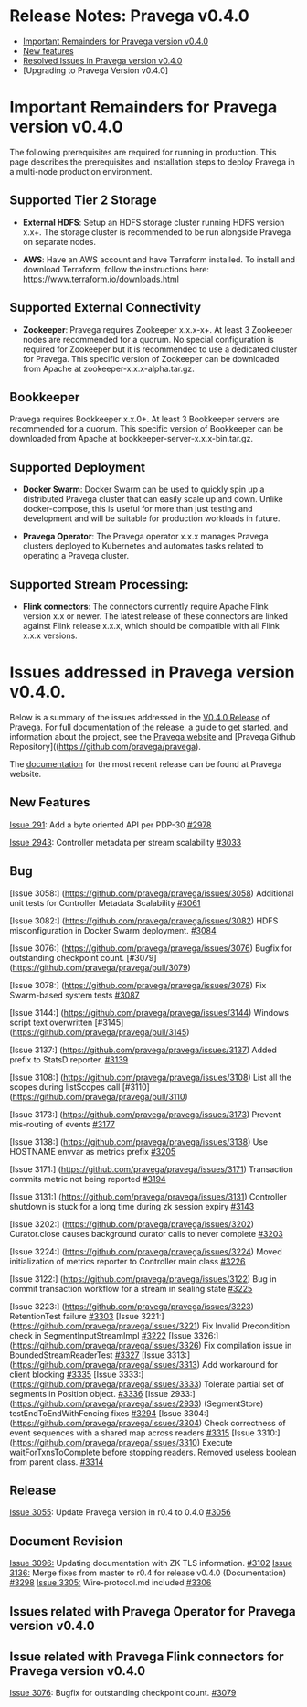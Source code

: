 

# Release Notes: Pravega v0.4.0

- [Important Remainders for Pravega version v0.4.0](#important-remainders-for-pravega-version-v040)  
- [New features](#new-features)
- [Resolved Issues in Pravega version v0.4.0](#bug)
- [Upgrading to Pravega Version v0.4.0] 


# Important Remainders for Pravega version v0.4.0

The following prerequisites are required for running in production. This page describes the prerequisites and installation steps to deploy Pravega in a multi-node production environment. 

         
## Supported Tier 2 Storage

- **External HDFS**: Setup an HDFS storage cluster running HDFS version x.x+. The storage cluster is recommended to be run alongside Pravega on separate nodes.

- **AWS**: Have an AWS account and have Terraform installed. To install and download Terraform, follow the instructions here: https://www.terraform.io/downloads.html

## Supported External Connectivity

- **Zookeeper**:  Pravega requires Zookeeper x.x.x-x+. At least 3 Zookeeper nodes are recommended for a quorum. No special configuration is required for Zookeeper but it is recommended to use a dedicated cluster for Pravega. This specific version of Zookeeper can be downloaded from Apache at zookeeper-x.x.x-alpha.tar.gz.

## Bookkeeper

Pravega requires Bookkeeper x.x.0+. At least 3 Bookkeeper servers are recommended for a quorum. This specific version of Bookkeeper can be downloaded from Apache at bookkeeper-server-x.x.x-bin.tar.gz.

## Supported Deployment

- **Docker Swarm**: Docker Swarm can be used to quickly spin up a distributed Pravega cluster that can easily scale up and down. Unlike docker-compose, this is useful for more than just testing and development and will be suitable for production workloads in future.

- **Pravega Operator**: The Pravega operator  x.x.x manages Pravega clusters deployed to Kubernetes and automates tasks related to operating a Pravega cluster.


## Supported Stream Processing:

- **Flink connectors**:  The connectors currently require Apache Flink version x.x or newer. The latest release of these connectors are linked against Flink release x.x.x, which should be compatible with all Flink x.x.x versions.


# Issues addressed in Pravega version v0.4.0.

Below is a summary of the issues addressed in the [V0.4.0 Release](https://github.com/pravega/pravega/releases) of Pravega. For full documentation of the release, a guide to [get started](http://pravega.io/docs/latest/getting-started), and information about the project, see the [Pravega website](http://pravega.io) and [Pravega Github Repository]((https://github.com/pravega/pravega). 

The [documentation](http://pravega.io/docs/latest/) for the most recent release can be found at Pravega website.


## New Features
[Issue 291](https://github.com/pravega/pravega/issues/291): Add a byte oriented API per PDP-30 [#2978](https://github.com/pravega/pravega/pull/2978)

[Issue 2943](https://github.com/pravega/pravega/issues/2943): Controller metadata per stream scalability [#3033](https://github.com/pravega/pravega/pull/3033)
  

## Bug


[Issue 3058:] (https://github.com/pravega/pravega/issues/3058) Additional unit tests for Controller Metadata Scalability [#3061](https://github.com/pravega/pravega/pull/3061)

[Issue 3082:] (https://github.com/pravega/pravega/issues/3082) HDFS misconfiguration in Docker Swarm deployment. [#3084](https://github.com/pravega/pravega/pull/3084)

[Issue 3076:] (https://github.com/pravega/pravega/issues/3076) Bugfix for outstanding checkpoint count. [#3079] (https://github.com/pravega/pravega/pull/3079)

[Issue 3078:] (https://github.com/pravega/pravega/issues/3078) Fix Swarm-based system tests [#3087](https://github.com/pravega/pravega/pull/3087)

[Issue 3144:] (https://github.com/pravega/pravega/issues/3144) Windows script text overwritten [#3145] (https://github.com/pravega/pravega/pull/3145)

[Issue 3137:] (https://github.com/pravega/pravega/issues/3137) Added prefix to StatsD reporter. [#3139](https://github.com/pravega/pravega/pull/3139) 

[Issue 3108:] (https://github.com/pravega/pravega/issues/3108) List all the scopes during listScopes call [#3110] (https://github.com/pravega/pravega/pull/3110)

[Issue 3173:] (https://github.com/pravega/pravega/issues/3173) Prevent mis-routing of events [#3177](https://github.com/pravega/pravega/pull/3177)

[Issue 3138:] (https://github.com/pravega/pravega/issues/3138) Use HOSTNAME envvar as metrics prefix [#3205](https://github.com/pravega/pravega/pull/3205)

[Issue 3171:] (https://github.com/pravega/pravega/issues/3171) Transaction commits metric not being reported [#3194](https://github.com/pravega/pravega/pull/3194)

[Issue 3131:] (https://github.com/pravega/pravega/issues/3131) Controller shutdown is stuck for a long time during zk session expiry [#3143](https://github.com/pravega/pravega/pull/3143)

[Issue 3202:] (https://github.com/pravega/pravega/issues/3202) Curator.close causes background curator calls to never complete [#3203](https://github.com/pravega/pravega/pull/3203)

[Issue 3224:] (https://github.com/pravega/pravega/issues/3224) Moved initialization of metrics reporter to Controller main class [#3226](https://github.com/pravega/pravega/pull/3226)

[Issue 3122:] (https://github.com/pravega/pravega/issues/3122) Bug in commit transaction workflow for a stream in sealing state [#3225](https://github.com/pravega/pravega/pull/3225)

[Issue 3223:] (https://github.com/pravega/pravega/issues/3223) RetentionTest failure [#3303](https://github.com/pravega/pravega/pull/3303)
[Issue 3221:] (https://github.com/pravega/pravega/issues/3221) Fix Invalid Precondition check in SegmentInputStreamImpl [#3222](https://github.com/pravega/pravega/pull/3222)
[Issue 3326:] (https://github.com/pravega/pravega/issues/3326) Fix compilation issue in BoundedStreamReaderTest [#3327](https://github.com/pravega/pravega/pull/3327)
[Issue 3313:] (https://github.com/pravega/pravega/issues/3313) Add workaround for client blocking [#3335](https://github.com/pravega/pravega/pull/3335)
[Issue 3333:] (https://github.com/pravega/pravega/issues/3333) Tolerate partial set of segments in Position object. [#3336](https://github.com/pravega/pravega/pull/3336)
[Issue 2933:] (https://github.com/pravega/pravega/issues/2933) (SegmentStore) testEndToEndWithFencing fixes [#3294](https://github.com/pravega/pravega/pull/3294)
[Issue 3304:] (https://github.com/pravega/pravega/issues/3304) Check correctness of event sequences with a shared map across readers [#3315](https://github.com/pravega/pravega/pull/3315)
[Issue 3310:] (https://github.com/pravega/pravega/issues/3310) Execute waitForTxnsToComplete before stopping readers. Removed useless boolean from parent class. [#3314](https://github.com/pravega/pravega/pull/3314)


## Release
[Issue 3055](https://github.com/pravega/pravega/issues/3055): Update Pravega version in r0.4 to 0.4.0 [#3056](https://github.com/pravega/pravega/pull/3056)

## Document Revision
[Issue 3096:](https://github.com/pravega/pravega/issues/3096) Updating documentation with ZK TLS information. [#3102](https://github.com/pravega/pravega/pull/3102)
[Issue 3136:](https://github.com/pravega/pravega/issues/3136) Merge fixes from master to r0.4 for release v0.4.0 (Documentation) [#3298](https://github.com/pravega/pravega/pull/3298)
[Issue 3305:](https://github.com/pravega/pravega/issues/3305) Wire-protocol.md included [#3306](https://github.com/pravega/pravega/pull/3306)

## Issues related with Pravega Operator for Pravega version v0.4.0
           
## Issue related with Pravega Flink connectors for Pravega version v0.4.0
   
   [Issue 3076](https://github.com/pravega/pravega/issues/3076): Bugfix for outstanding checkpoint count. [#3079](https://github.com/pravega/pravega/pull/3079)

